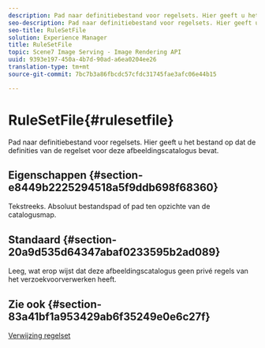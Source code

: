 ```yaml
---
description: Pad naar definitiebestand voor regelsets. Hier geeft u het bestand op dat de definities van de regelset voor deze afbeeldingscatalogus bevat.
seo-description: Pad naar definitiebestand voor regelsets. Hier geeft u het bestand op dat de definities van de regelset voor deze afbeeldingscatalogus bevat.
seo-title: RuleSetFile
solution: Experience Manager
title: RuleSetFile
topic: Scene7 Image Serving - Image Rendering API
uuid: 9393e197-450a-4b7d-90ad-a6ea0204ee26
translation-type: tm+mt
source-git-commit: 7bc7b3a86fbcdc57cfdc31745fae3afc06e44b15

---
```



# RuleSetFile{#rulesetfile}

Pad naar definitiebestand voor regelsets. Hier geeft u het bestand op dat de definities van de regelset voor deze afbeeldingscatalogus bevat.

## Eigenschappen {#section-e8449b2225294518a5f9ddb698f68360}

Tekstreeks. Absoluut bestandspad of pad ten opzichte van de catalogusmap.

## Standaard {#section-20a9d535d64347abaf0233595b2ad089}

Leeg, wat erop wijst dat deze afbeeldingscatalogus geen privé regels van het verzoekvoorverwerken heeft.

## Zie ook {#section-83a41bf1a953429ab6f35249e0e6c27f}

[Verwijzing regelset](../../../../../is-api/image-catalog/image-serving-api-ref/c-image-catalog-reference/c-rule-set-reference/c-rule-set-reference.md#concept-3e5058cf3507470b82cac638df23ea8e)
